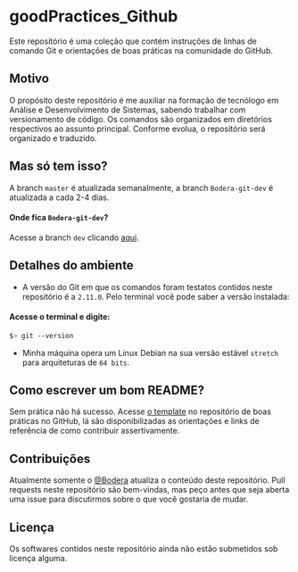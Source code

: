 # goodPractices_Github
Este repositório é uma coleção que contém instruções de linhas de comando Git e orientações de boas práticas na comunidade do GitHub. 

## Motivo
 O propósito deste repositório é me auxiliar na formação de tecnólogo em Análise e Desenvolvimento de Sistemas, sabendo trabalhar com versionamento de código. Os comandos são organizados em diretórios respectivos ao assunto principal. Conforme evolua, o repositório será organizado e traduzido.

## Mas só tem isso? 
A branch `master` é atualizada semanalmente, a branch `Bodera-git-dev` é atualizada a cada 2-4 dias.

#### Onde fica `Bodera-git-dev`?
Acesse a branch `dev` clicando [aqui](https://github.com/Bodera/goodPractices_Github/tree/Bodera-git-dev).

## Detalhes do ambiente
* A versão do Git em que os comandos foram testatos contidos neste repositório é a `2.11.0`. Pelo terminal você pode saber a versão instalada:

#### Acesse o terminal e digite:
```bash
$> git --version
```
* Minha máquina opera um Linux Debian na sua versão estável `stretch` para arquiteturas de `64 bits`.

## Como escrever um bom README?
 Sem prática não há sucesso. Acesse [o template](https://github.com/Bodera/goodPractices_Github/blob/master/contributing-the-right-way/essence-of-good-readmes.md) no repositório de boas práticas no GitHub, lá são disponibilizadas as orientações e links de referência de como contribuir assertivamente. 

## Contribuições
 Atualmente somente o [@Bodera](https://github.com/Bodera) atualiza o conteúdo deste repositório. Pull requests neste repositório são bem-vindas, mas peço antes que seja aberta uma issue para discutirmos sobre o que você gostaria de mudar.

## Licença
Os softwares contidos neste repositório ainda não estão submetidos sob licença alguma.
